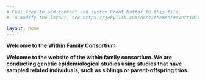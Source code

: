 ```yaml
---
# Feel free to add content and custom Front Matter to this file.
# To modify the layout, see https://jekyllrb.com/docs/themes/#overriding-theme-defaults

layout: home
---
```


<strong>Welcome to the Within Family Consortium<strong>

Welcome to the website of the within family consortium. We are conducting genetic epidemiological studies using studies that have sampled related individuals, such as siblings or parent-offspring trios.